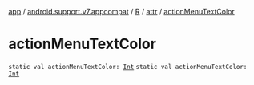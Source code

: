 [app](../../../index.md) / [android.support.v7.appcompat](../../index.md) / [R](../index.md) / [attr](index.md) / [actionMenuTextColor](./action-menu-text-color.md)

# actionMenuTextColor

`static val actionMenuTextColor: `[`Int`](https://kotlinlang.org/api/latest/jvm/stdlib/kotlin/-int/index.html)
`static val actionMenuTextColor: `[`Int`](https://kotlinlang.org/api/latest/jvm/stdlib/kotlin/-int/index.html)